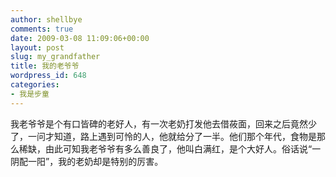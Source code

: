 ```yaml
---
author: shellbye
comments: true
date: 2009-03-08 11:09:06+00:00
layout: post
slug: my_grandfather
title: 我的老爷爷
wordpress_id: 648
categories:
- 我是步童
---
```


我老爷爷是个有口皆碑的老好人，有一次老奶打发他去借莜面，回来之后竟然少了，一问才知道，路上遇到可怜的人，他就给分了一半。他们那个年代，食物是那么稀缺，由此可知我老爷爷有多么善良了，他叫白满红，是个大好人。俗话说“一阴配一阳”，我的老奶却是特别的厉害。   

